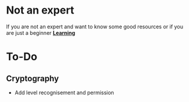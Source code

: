 Not an expert
=============
If you are not an expert and want to know some good resources or if you are just a beginner [**Learning**](learn.md)

To-Do
=====
Cryptography
------------
* Add level recognisement and permission
